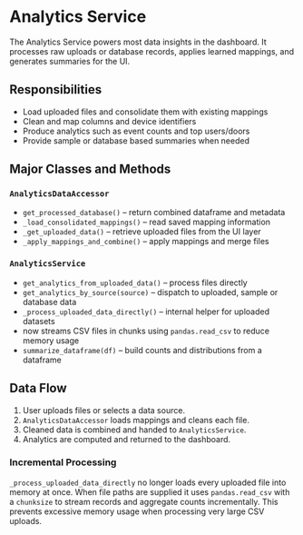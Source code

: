 # Analytics Service

The Analytics Service powers most data insights in the dashboard.
It processes raw uploads or database records, applies learned mappings,
and generates summaries for the UI.

## Responsibilities

- Load uploaded files and consolidate them with existing mappings
- Clean and map columns and device identifiers
- Produce analytics such as event counts and top users/doors
- Provide sample or database based summaries when needed

## Major Classes and Methods

### `AnalyticsDataAccessor`

- `get_processed_database()` – return combined dataframe and metadata
- `_load_consolidated_mappings()` – read saved mapping information
- `_get_uploaded_data()` – retrieve uploaded files from the UI layer
- `_apply_mappings_and_combine()` – apply mappings and merge files

### `AnalyticsService`

- `get_analytics_from_uploaded_data()` – process files directly
- `get_analytics_by_source(source)` – dispatch to uploaded, sample or database data
- `_process_uploaded_data_directly()` – internal helper for uploaded datasets
-   now streams CSV files in chunks using `pandas.read_csv` to reduce memory usage
- `summarize_dataframe(df)` – build counts and distributions from a dataframe

## Data Flow

1. User uploads files or selects a data source.
2. `AnalyticsDataAccessor` loads mappings and cleans each file.
3. Cleaned data is combined and handed to `AnalyticsService`.
4. Analytics are computed and returned to the dashboard.

### Incremental Processing

`_process_uploaded_data_directly` no longer loads every uploaded file into
memory at once. When file paths are supplied it uses `pandas.read_csv` with a
`chunksize` to stream records and aggregate counts incrementally. This prevents
excessive memory usage when processing very large CSV uploads.
